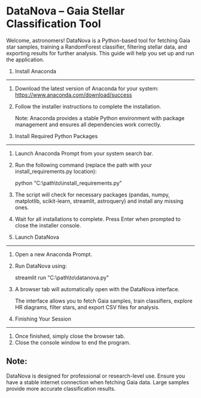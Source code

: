 DataNova – Gaia Stellar Classification Tool
===========================================

Welcome, astronomers! DataNova is a Python-based tool for fetching Gaia star samples, training a RandomForest classifier, filtering stellar data, and exporting results for further analysis. This guide will help you set up and run the application.

1. Install Anaconda
------------------

1. Download the latest version of Anaconda for your system: 
   https://www.anaconda.com/download/success
2. Follow the installer instructions to complete the installation.

   Note: Anaconda provides a stable Python environment with package management and ensures all dependencies work correctly.

2. Install Required Python Packages
---------------------------------

1. Launch Anaconda Prompt from your system search bar.
2. Run the following command (replace the path with your install_requirements.py location):

   python "C:\path\to\install_requirements.py"

3. The script will check for necessary packages (pandas, numpy, matplotlib, scikit-learn, streamlit, astroquery) and install any missing ones.
4. Wait for all installations to complete. Press Enter when prompted to close the installer console.

3. Launch DataNova
-----------------

1. Open a new Anaconda Prompt.
2. Run DataNova using:

   streamlit run "C:\path\to\datanova.py"

3. A browser tab will automatically open with the DataNova interface.

   The interface allows you to fetch Gaia samples, train classifiers, explore HR diagrams, filter stars, and export CSV files for analysis.

4. Finishing Your Session
------------------------

1. Once finished, simply close the browser tab.
2. Close the console window to end the program.

Note:
-----

DataNova is designed for professional or research-level use. Ensure you have a stable internet connection when fetching Gaia data. Large samples provide more accurate classification results.
